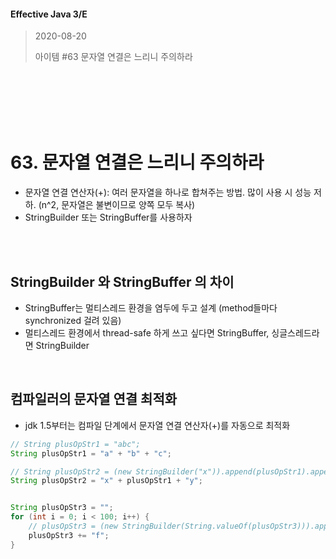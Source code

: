 #### Effective Java 3/E
> 2020-08-20
>
> 아이템 #63 문자열 연결은 느리니 주의하라

<br><br><br><br><br>





# 63. 문자열 연결은 느리니 주의하라

- 문자열 연결 연산자(+): 여러 문자열을 하나로 합쳐주는 방법. 많이 사용 시 성능 저하. (n^2, 문자열은 불변이므로 양쪽 모두 복사)
- StringBuilder 또는 StringBuffer를 사용하자


<br><br>

## StringBuilder 와 StringBuffer 의 차이
- StringBuffer는 멀티스레드 환경을 염두에 두고 설계 (method들마다 synchronized 걸려 있음)
- 멀티스레드 환경에서 thread-safe 하게 쓰고 싶다면 StringBuffer, 싱글스레드라면 StringBuilder

<br>

## 컴파일러의 문자열 연결 최적화
- jdk 1.5부터는 컴파일 단계에서 문자열 연결 연산자(+)를 자동으로 최적화

``` java
// String plusOpStr1 = "abc";
String plusOpStr1 = "a" + "b" + "c"; 

// String plusOpStr2 = (new StringBuilder("x")).append(plusOpStr1).append("y").toString();
String plusOpStr2 = "x" + plusOpStr1 + "y";


String plusOpStr3 = "";
for (int i = 0; i < 100; i++) {
    // plusOpStr3 = (new StringBuilder(String.valueOf(plusOpStr3))).append(f).toString();
    plusOpStr3 += "f"; 
}
```

